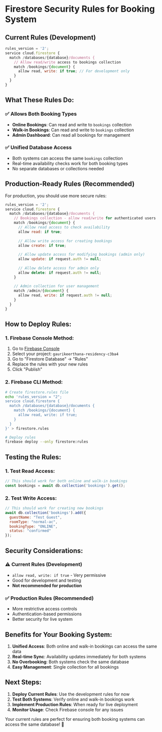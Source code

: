 # Firestore Security Rules for Booking System

## Current Rules (Development)
```javascript
rules_version = '2';
service cloud.firestore {
  match /databases/{database}/documents {
    // Allow read/write access to bookings collection
    match /bookings/{document} {
      allow read, write: if true; // For development only
    }
  }
}
```

## What These Rules Do:

### ✅ **Allows Both Booking Types**
- **Online Bookings**: Can read and write to `bookings` collection
- **Walk-in Bookings**: Can read and write to `bookings` collection
- **Admin Dashboard**: Can read all bookings for management

### ✅ **Unified Database Access**
- Both systems can access the same `bookings` collection
- Real-time availability checks work for both booking types
- No separate databases or collections needed

## Production-Ready Rules (Recommended)

For production, you should use more secure rules:

```javascript
rules_version = '2';
service cloud.firestore {
  match /databases/{database}/documents {
    // Bookings collection - allow read/write for authenticated users
    match /bookings/{document} {
      // Allow read access to check availability
      allow read: if true;
      
      // Allow write access for creating bookings
      allow create: if true;
      
      // Allow update access for modifying bookings (admin only)
      allow update: if request.auth != null;
      
      // Allow delete access for admin only
      allow delete: if request.auth != null;
    }
    
    // Admin collection for user management
    match /admin/{document} {
      allow read, write: if request.auth != null;
    }
  }
}
```

## How to Deploy Rules:

### 1. **Firebase Console Method:**
1. Go to [Firebase Console](https://console.firebase.google.com)
2. Select your project: `gaurikeerthana-residency-c3ba4`
3. Go to "Firestore Database" → "Rules"
4. Replace the rules with your new rules
5. Click "Publish"

### 2. **Firebase CLI Method:**
```bash
# Create firestore.rules file
echo 'rules_version = "2";
service cloud.firestore {
  match /databases/{database}/documents {
    match /bookings/{document} {
      allow read, write: if true;
    }
  }
}' > firestore.rules

# Deploy rules
firebase deploy --only firestore:rules
```

## Testing the Rules:

### 1. **Test Read Access:**
```javascript
// This should work for both online and walk-in bookings
const bookings = await db.collection('bookings').get();
```

### 2. **Test Write Access:**
```javascript
// This should work for creating new bookings
await db.collection('bookings').add({
  guestName: "Test Guest",
  roomType: "normal-ac",
  bookingType: "ONLINE",
  status: "confirmed"
});
```

## Security Considerations:

### ⚠️ **Current Rules (Development)**
- `allow read, write: if true` - Very permissive
- Good for development and testing
- **Not recommended for production**

### ✅ **Production Rules (Recommended)**
- More restrictive access controls
- Authentication-based permissions
- Better security for live system

## Benefits for Your Booking System:

1. **Unified Access**: Both online and walk-in bookings can access the same data
2. **Real-time Sync**: Availability updates immediately for both systems
3. **No Overbooking**: Both systems check the same database
4. **Easy Management**: Single collection for all bookings

## Next Steps:

1. **Deploy Current Rules**: Use the development rules for now
2. **Test Both Systems**: Verify online and walk-in bookings work
3. **Implement Production Rules**: When ready for live deployment
4. **Monitor Usage**: Check Firebase console for any issues

Your current rules are perfect for ensuring both booking systems can access the same database! 🎯

